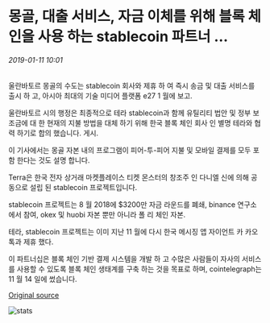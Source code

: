 # 몽골, 대출 서비스, 자금 이체를 위해 블록 체인을 사용 하는 stablecoin 파트너 ...

###### 2019-01-11 10:01

울란바토르 몽골의 수도는 stablecoin 회사와 제휴 하 여 즉시 송금 및 대출 서비스를 출시 하 고, 아시아 최대의 기술 미디어 플랫폼 e27 1 월에 보고.

울란바토르 시의 행정은 최종적으로 테라 stablecoin과 함께 유틸리티 법안 및 정부 보조금에 대 한 현재의 지불 방법을 대체 하기 위해 한국 블록 체인 회사 인 별명 테라와 협력 하기로 합의 했습니다. 게시.

이 기사에서는 몽골 자본 내의 프로그램이 피어-투-피어 지불 및 모바일 결제를 모두 포함 한다는 것도 설명 합니다.

Terra은 한국 전자 상거래 마켓플레이스 티켓 몬스터의 창조주 인 다니엘 신에 의해 공동으로 설립 된 stablecoin 프로젝트입니다.

stablecoin 프로젝트는 8 월 2018에 $3200만 자금 라운드를 폐쇄, binance 연구소에서 참여, okex 및 huobi 자본 뿐만 아니라 폴 리 체인 자본.

테라, stablecoin 프로젝트는 이미 지난 11 월에 다시 한국 메시징 앱 자이언트 카 카오 톡과 제휴 했다.

이 파트너십은 블록 체인 기반 결제 시스템을 개발 하 고 수많은 사람들이 자사의 서비스를 사용할 수 있도록 블록 체인 생태계를 구축 하는 것을 목표로 하며, cointelegraph는 11 월 14 일에 썼습니다.

[Original source](https://cointelegraph.com/news/mongolia-partners-with-stablecoin-to-use-blockchain-for-lending-services-money-transfers)

![stats](https://c.statcounter.com/11760860/0/a89fa40b/1/ "stats")